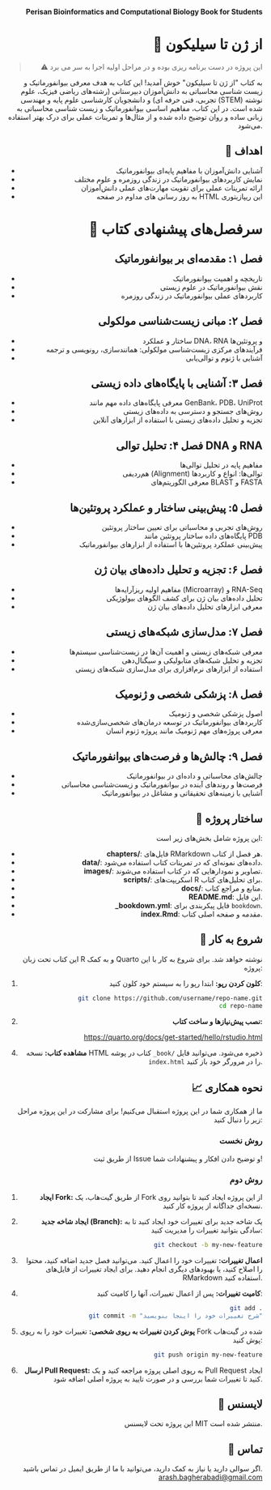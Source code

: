<div style="text-align: right;">

**Perisan Bioinformatics and Computational Biology Book for Students**
# 📘 از ژن تا سیلیکون
<!--
<img src="./images/cover v3.png" width="300px" hight="300px" align="left" /> 
-->
> :warning: این پروژه در دست برنامه ریزی بوده و در مراحل اولیه اجرا به سر می برد

به کتاب "از ژن تا سیلیکون" خوش آمدید! این کتاب به هدف معرفی بیوانفورماتیک و زیست شناسی محاسباتی به دانش‌آموزان دبیرستانی (رشته‌های ریاضی فیزیک، علوم تجربی، فنی حرفه ای) و دانشجویان کارشناسی علوم پایه و مهندسی (STEM) نوشته شده است. در این کتاب، مفاهیم اساسی بیوانفورماتیک و زیست شناسی محاسباتی به زبانی ساده و روان توضیح داده شده و از مثال‌ها و تمرینات عملی برای درک بهتر استفاده می‌شود.

## 🎯 اهداف

- آشنایی دانش‌آموزان با مفاهیم پایه‌ای بیوانفورماتیک
- نمایش کاربردهای بیوانفورماتیک در زندگی روزمره و علوم مختلف
- ارائه تمرینات عملی برای تقویت مهارت‌های عملی دانش‌آموزان
- به روز رسانی های مداوم در صفحه HTML این ریپازیتوری


# 📝 سرفصل‌های پیشنهادی کتاب

## فصل ۱: مقدمه‌ای بر بیوانفورماتیک
- تاریخچه و اهمیت بیوانفورماتیک
- نقش بیوانفورماتیک در علوم زیستی
- کاربردهای عملی بیوانفورماتیک در زندگی روزمره

## فصل ۲: مبانی زیست‌شناسی مولکولی
- ساختار و عملکرد DNA، RNA و پروتئین‌ها
- فرآیندهای مرکزی زیست‌شناسی مولکولی: همانندسازی، رونویسی و ترجمه
- آشنایی با ژنوم و توالی‌یابی

## فصل ۳: آشنایی با پایگاه‌های داده زیستی
- معرفی پایگاه‌های داده مهم مانند GenBank، PDB، UniProt
- روش‌های جستجو و دسترسی به داده‌های زیستی
- تجزیه و تحلیل داده‌های زیستی با استفاده از ابزارهای آنلاین

## فصل ۴: تحلیل توالی DNA و RNA
- مفاهیم پایه در تحلیل توالی‌ها
- هم‌ردیفی (Alignment) توالی‌ها: انواع و کاربردها
- معرفی الگوریتم‌های BLAST و FASTA

## فصل ۵: پیش‌بینی ساختار و عملکرد پروتئین‌ها
- روش‌های تجربی و محاسباتی برای تعیین ساختار پروتئین
- پایگاه‌های داده ساختار پروتئین مانند PDB
- پیش‌بینی عملکرد پروتئین‌ها با استفاده از ابزارهای بیوانفورماتیک

## فصل ۶: تجزیه و تحلیل داده‌های بیان ژن
- مفاهیم اولیه ریزآرایه‌ها (Microarray) و RNA-Seq
- تحلیل داده‌های بیان ژن برای کشف الگوهای بیولوژیکی
- معرفی ابزارهای تحلیل داده‌های بیان ژن

## فصل ۷: مدل‌سازی شبکه‌های زیستی
- معرفی شبکه‌های زیستی و اهمیت آن‌ها در زیست‌شناسی سیستم‌ها
- تجزیه و تحلیل شبکه‌های متابولیکی و سیگنال‌دهی
- استفاده از ابزارهای نرم‌افزاری برای مدل‌سازی شبکه‌های زیستی

## فصل ۸: پزشکی شخصی و ژنومیک
- اصول پزشکی شخصی و ژنومیک
- کاربردهای بیوانفورماتیک در توسعه درمان‌های شخصی‌سازی‌شده
- معرفی پروژه‌های مهم ژنومیک مانند پروژه ژنوم انسان

## فصل ۹: چالش‌ها و فرصت‌های بیوانفورماتیک
- چالش‌های محاسباتی و داده‌ای در بیوانفورماتیک
- فرصت‌ها و روندهای آینده در بیوانفورماتیک و زیست‌شناسی محاسباتی
- آشنایی با زمینه‌های تحقیقاتی و مشاغل در بیوانفورماتیک


## 📂 ساختار پروژه

<!-- for dev. 
📦 بیوانفورماتیک-برای-همه/
 ┣ 📂 chapters/
 ┃ ┣ 📜 chapter1-introduction.Rmd
 ┃ ┣ 📜 chapter2-dna-sequencing.Rmd
 ┃ ┗ 📜 ...
 ┣ 📂 data/
 ┃ ┣ 📜 example-data.csv
 ┃ ┗ 📜 example-data2.fasta
 ┣ 📂 images/
 ┃ ┣ 📜 figure1.png
 ┃ ┗ 📜 ...
 ┣ 📂 scripts/
 ┃ ┣ 📜 analysis-script.R
 ┃ ┗ 📜 ...
 ┣ 📂 docs/
 ┃ ┣ 📜 references.bib
 ┃ ┗ 📜 ...
 ┣ 📜 README.md
 ┣ 📜 _bookdown.yml
 ┣ 📜 index.Rmd
 ┗ 📜 LICENSE

-->
این پروژه شامل بخش‌های زیر است:

- **chapters/**: فایل‌های RMarkdown هر فصل از کتاب.
- **data/**: داده‌های نمونه‌ای که در تمرینات کتاب استفاده می‌شود.
- **images/**: تصاویر و نمودارهایی که در کتاب استفاده می‌شوند.
- **scripts/**: اسکریپت‌های R برای تحلیل‌های کتاب.
- **docs/**: منابع و مراجع کتاب.
- **README.md**: این فایل.
- **_bookdown.yml**: فایل پیکربندی برای `bookdown`.
- **index.Rmd**: مقدمه و صفحه اصلی کتاب.


## 🚀 شروع به کار
این کتاب تحت زبان R و به کمک Quarto نوشته خواهد شد.
برای شروع به کار با این پروژه:

1. **کلون کردن رپو:**
   ابتدا رپو را به سیستم خود کلون کنید:
   ```bash
   git clone https://github.com/username/repo-name.git
   cd repo-name
   ```
2. **نصب پیش‌نیازها و ساخت کتاب:**

https://quarto.org/docs/get-started/hello/rstudio.html   

4. **مشاهده کتاب:**
   نسخه HTML کتاب در پوشه `_book/` ذخیره می‌شود. می‌توانید فایل `index.html` را در مرورگر خود باز کنید.

## 📈 نحوه همکاری
ما از همکاری شما در این پروژه استقبال می‌کنیم! برای مشارکت در این پروژه مراحل زیر را دنبال کنید:

### روش نخست
از طریق ثبت Issue و توضیح دادن افکار و پیشنهادات شما!

### روش دوم

1. **ایجاد Fork:**
   از طریق گیت‌هاب، یک Fork از این پروژه ایجاد کنید تا بتوانید روی نسخه‌ای جداگانه از پروژه کار کنید.

2. **ایجاد شاخه جدید (Branch):**
   یک شاخه جدید برای تغییرات خود ایجاد کنید تا به سادگی بتوانید تغییرات را مدیریت کنید:

   ```bash
   git checkout -b my-new-feature
   ```

3. **اعمال تغییرات:**
   تغییرات خود را اعمال کنید. می‌توانید فصل جدید اضافه کنید، محتوا را اصلاح کنید، یا بهبودهای دیگری انجام دهید. برای ایجاد تغییرات از فایل‌های RMarkdown استفاده کنید.
4. **کامیت تغییرات:**
   پس از اعمال تغییرات، آنها را کامیت کنید:

   ```bash
   git add .
   git commit -m "شرح تغییرات خود را اینجا بنویسید"
   ```

5. **پوش کردن تغییرات به رپوی شخصی:**
   تغییرات خود را به رپوی Fork شده در گیت‌هاب پوش کنید:

   ```bash
   git push origin my-new-feature
   ```

6. **ارسال Pull Request:**
   به رپوی اصلی پروژه مراجعه کنید و یک Pull Request ایجاد کنید تا تغییرات شما بررسی و در صورت تایید به پروژه اصلی اضافه شود.
 
## 📄 لایسنس
این پروژه تحت لایسنس MIT منتشر شده است.

## 📧 تماس
اگر سوالی دارید یا نیاز به کمک دارید، می‌توانید با ما از طریق ایمیل در تماس باشید.
arash.bagherabadi@gmail.com

</div>

